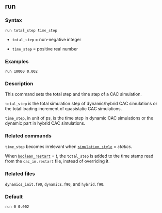 ## run

### Syntax

	run total_step time_step

* `total_step` = non-negative integer

* `time_step` = positive real number

### Examples

	run 10000 0.002

### Description

This command sets the total step and time step of a CAC simulation.

`total_step` is the total simulation step of dynamic/hybrid CAC simulations or the total loading increment of quasistatic CAC simulations.

`time_step`, in unit of ps, is the time step in dynamic CAC simulations or the dynamic part in hybrid CAC simulations.

### Related commands

`time_step` becomes irrelevant when [`simulation_style`](simulator.md) = _statics_.

When [`boolean_restart`](restart.md) = _t_, the `total_step` is added to the time stamp read from the `cac_in.restart` file, instead of overriding it.

### Related files

`dynamics_init.f90`, `dynamics.f90`, and `hybrid.f90`.

### Default

	run 0 0.002